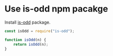 # Use is-odd npm pacakge
Install [is-odd](https://www.npmjs.com/package/is-odd) package.

```js
const isOdd = require("is-odd");

function isOdd(n) {
    return isOdd(n);
}
```